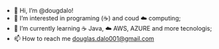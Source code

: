 - 👋 Hi, I’m @dougdalo!
- 👀 I’m interested in programing (☕️) and coud ☁️ computing;
- 🌱 I’m currently learning ☕️ Java, ☁️ AWS, AZURE and more tecnologis;
- 📫 How to reach me douglas.dalo001@gmail.com

<!---
dougdalo/dougdalo is a ✨ special ✨ repository because its `README.md` (this file) appears on your GitHub profile.
You can click the Preview link to take a look at your changes.
--->
